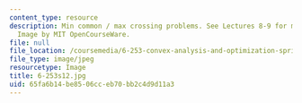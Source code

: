 ```yaml
---
content_type: resource
description: Min common / max crossing problems. See Lectures 8-9 for more information.
  Image by MIT OpenCourseWare.
file: null
file_location: /coursemedia/6-253-convex-analysis-and-optimization-spring-2012/65fa6b14be8506cceb70bb2c4d9d11a3_6-253s12.jpg
file_type: image/jpeg
resourcetype: Image
title: 6-253s12.jpg
uid: 65fa6b14-be85-06cc-eb70-bb2c4d9d11a3
---
```

